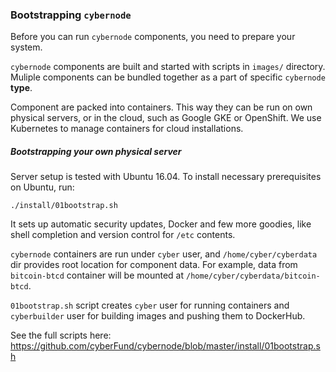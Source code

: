 ### Bootstrapping `cybernode`

Before you can run `cybernode` components, you need to
prepare your system.

`cybernode` components are built and started with scripts
in `images/` directory. Muliple components can be bundled
together as a part of specific `cybernode` **type**.

Component are packed into containers. This way they can be
run on own physical servers, or in the cloud, such as
Google GKE or OpenShift. We use Kubernetes to manage
containers for cloud installations.

##### Bootstrapping your own physical server

Server setup is tested with Ubuntu 16.04. To install
necessary prerequisites on Ubuntu, run:

    ./install/01bootstrap.sh

It sets up automatic security updates, Docker and few more
goodies, like shell completion and version control for
`/etc` contents.

`cybernode` containers are run under `cyber` user, and
`/home/cyber/cyberdata`  dir provides root location for
component data. For example, data from `bitcoin-btcd`
container will be mounted at `/home/cyber/cyberdata/bitcoin-btcd`.

`01bootstrap.sh` script creates `cyber` user for running
containers and `cyberbuilder` user for building images and
pushing them to DockerHub.

See the full scripts here:
https://github.com/cyberFund/cybernode/blob/master/install/01bootstrap.sh
